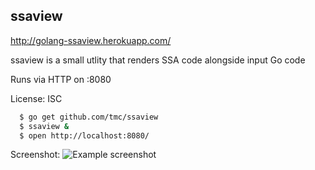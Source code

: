 ssaview
-------
http://golang-ssaview.herokuapp.com/

ssaview is a small utlity that renders SSA code alongside input Go code

Runs via HTTP on :8080

License: ISC

```sh
  $ go get github.com/tmc/ssaview
  $ ssaview &
  $ open http://localhost:8080/
```

Screenshot:
![Example screenshot](https://github.com/tmc/ssaview/raw/master/.screenshot.png)
